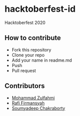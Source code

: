 # hacktoberfest-id
Hacktoberfest 2020

## How to contribute
- Fork this repository
- Clone your repo
- Add your name in readme.md
- Push
- Pull request

## Contributors
- [Mohammad Zulfahmi](https://github.com/Zzzul)
- [Rafi Firmansyah](https://github.com/rafifirmansyah)
- [Soumyadeep Chakraborty](https://github.com/epicskills1/)
